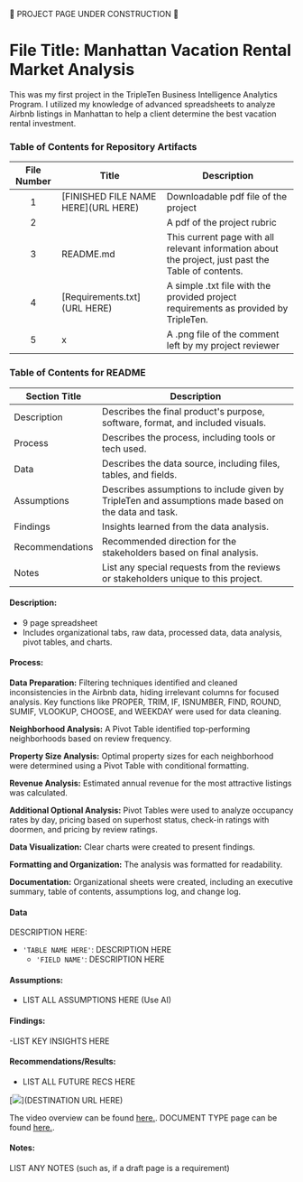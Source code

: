 🚧 PROJECT PAGE UNDER CONSTRUCTION 🚧

# File Title: Manhattan Vacation Rental Market Analysis

This was my first project in the TripleTen Business Intelligence Analytics Program. I utilized my knowledge of advanced spreadsheets to analyze Airbnb listings in Manhattan to help a client determine the best vacation rental investment.

### Table of Contents for Repository Artifacts
| File Number | Title | Description |
| :-----------: | ----------- |----------- |
| 1 | [FINISHED FILE NAME HERE](URL HERE) | Downloadable pdf file of the project |
| 2 |  | A pdf of the project rubric |
| 3 | README.md | This current page with all relevant information about the project, just past the Table of contents. |
| 4 | [Requirements.txt](URL HERE) | A simple .txt file with the provided project requirements as provided by TripleTen. |
| 5 | x | A .png file of the comment left by my project reviewer | 

### Table of Contents for README
| Section Title | Description |
| ----------- |----------- |
| Description | Describes the final product's purpose, software, format, and included visuals. |
| Process | Describes the process, including tools or tech used. |
| Data | Describes the data source, including files, tables, and fields. |
| Assumptions | Describes assumptions to include given by TripleTen and assumptions made based on the data and task. |
| Findings | Insights learned from the data analysis. |
| Recommendations | Recommended direction for the stakeholders based on final analysis. |
| Notes | List any special requests from the reviews or stakeholders unique to this project. |

#### Description:
- 9 page spreadsheet
- Includes organizational tabs, raw data, processed data, data analysis, pivot tables, and charts. 

#### Process:
**Data Preparation:** Filtering techniques identified and cleaned inconsistencies in the Airbnb data, hiding irrelevant columns for focused analysis. Key functions like PROPER, TRIM, IF, ISNUMBER, FIND, ROUND, SUMIF, VLOOKUP, CHOOSE, and WEEKDAY were used for data cleaning.

**Neighborhood Analysis:** A Pivot Table identified top-performing neighborhoods based on review frequency.

**Property Size Analysis:** Optimal property sizes for each neighborhood were determined using a Pivot Table with conditional formatting.

**Revenue Analysis:** Estimated annual revenue for the most attractive listings was calculated.

**Additional Optional Analysis:** Pivot Tables were used to analyze occupancy rates by day, pricing based on superhost status, check-in ratings with doormen, and pricing by review ratings.

**Data Visualization:** Clear charts were created to present findings.

**Formatting and Organization:** The analysis was formatted for readability.

**Documentation:** Organizational sheets were created, including an executive summary, table of contents, assumptions log, and change log.

#### Data
DESCRIPTION HERE:
- `'TABLE NAME HERE'`: DESCRIPTION HERE
    - `'FIELD NAME'`: DESCRIPTION HERE

#### Assumptions:
- LIST ALL ASSUMPTIONS HERE (Use AI)


#### Findings:
-LIST KEY INSIGHTS HERE

#### Recommendations/Results:
- LIST ALL FUTURE RECS HERE

[<img src="IMAGE CAPTURE URL HERE">](DESTINATION URL HERE)

The video overview can be found <a href='INSERT VIDEO URL HERE' target=_blank><u>here</u>.</a>.
DOCUMENT TYPE page can be found <a href='INSERT URL HERE' target=_blank><u>here</u>.</a>.

#### Notes:
LIST ANY NOTES (such as, if a draft page is a requirement)

